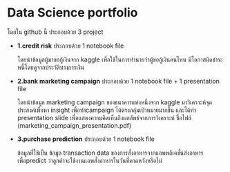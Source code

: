 # Data Science portfolio
โดยใน github นี้ ประกอบด้วย 3 project 
* **1.credit risk** ประกอบด้วย 1 notebook file

    โดยนำข้อมูลผู้มาขอกู้เงินจาก kaggle เพื่อใช้ในการทำนายว่าผู้ขอกู้เงินคนไหน มีโอกาสผิดชำระหนี้โดยดูจากประวัติทางการเงิน
* **2.bank marketing campaign** ประกอบด้วย 1 notebook file + 1 presentation file
    
    โดยนำข้อมูล marketing campaign ของธนาคารแห่งหนึ่งจาก kaggle มาวิเคราะห์จุดประสงค์เพื่อหา insight เพื่อทำcampaign ได้ตรงกลุ่มเป้าหมายมากขึ้น และได้ทำ presentation slide เพื่อแสดงความคิดเห็นถึงผลลัพธ์จากการวิเคราะห์ ชื่อไฟล์ (marketing_campaign_presentation.pdf)
* **3.purchase prediction** ประกอบด้วย 1 notebook file

    ข้อมูลที่ใช้เป็น ข้อมูล transaction data ของการสั่งอาหารจากแอพพลิเคชั่นส่งอาหาร เพื่อpredict ว่าลูกค้าจะใช้งานแอพสั่งอาหารในวันที่คาดหวังหรือไม่
